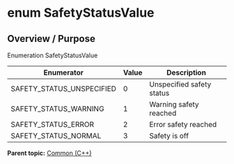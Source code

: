 # enum SafetyStatusValue

## Overview / Purpose

Enumeration SafetyStatusValue

|Enumerator|Value|Description|
|----------|-----|-----------|
|SAFETY\_STATUS\_UNSPECIFIED|0|Unspecified safety status|
|SAFETY\_STATUS\_WARNING|1|Warning safety reached|
|SAFETY\_STATUS\_ERROR|2|Error safety reached|
|SAFETY\_STATUS\_NORMAL|3|Safety is off|

**Parent topic:** [Common \(C++\)](../../summary_pages/Common.md)

